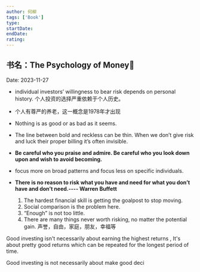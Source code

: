 ```yaml
---
author: 何柳
tags: ['Book']
type: 
startDate: 
endDate: 
rating:
---
```


## 书名：The Psychology of Money📖
 
Date: 2023-11-27 



- individual investors’ willingness to bear risk depends on personal history.
  个人投资的选择严重依赖于个人历史。
- 个人有尊严的养老，这一概念是1978年才出现
- Nothing is as good or as bad as it seems.
- The line between bold and reckless can be thin. When we don’t give risk and luck their proper billing it’s often invisible.
- **Be careful who you praise and admire. Be careful who you look down upon and wish to avoid becoming.**
- focus more on broad patterns and focus less on specific individuals.
- **There is no reason to risk what you have and need for what you don’t have and don’t need.---- Warren Buffett**
  
  1. The hardest financial skill is getting the goalpost to stop moving.
  2. Social comparison is the problem here.
  3. “Enough” is not too little.
  4. There are many things never worth risking, no matter the potential gain.
     声誉，自由，家庭，朋友，幸福等



Good investing isn't necessarily about earning the highest returns , It's about pretty good returns which can be repeated for the longest period of time.

Good investing is not necessarily about make good deci















